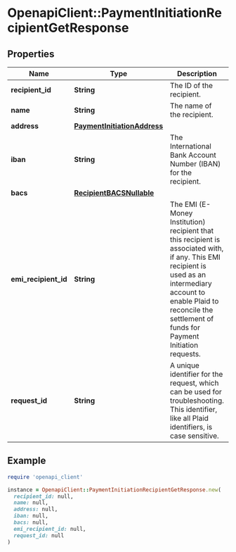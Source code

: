 # OpenapiClient::PaymentInitiationRecipientGetResponse

## Properties

| Name | Type | Description | Notes |
| ---- | ---- | ----------- | ----- |
| **recipient_id** | **String** | The ID of the recipient. |  |
| **name** | **String** | The name of the recipient. |  |
| **address** | [**PaymentInitiationAddress**](PaymentInitiationAddress.md) |  | [optional] |
| **iban** | **String** | The International Bank Account Number (IBAN) for the recipient. | [optional] |
| **bacs** | [**RecipientBACSNullable**](RecipientBACSNullable.md) |  | [optional] |
| **emi_recipient_id** | **String** | The EMI (E-Money Institution) recipient that this recipient is associated with, if any. This EMI recipient is used as an intermediary account to enable Plaid to reconcile the settlement of funds for Payment Initiation requests. | [optional] |
| **request_id** | **String** | A unique identifier for the request, which can be used for troubleshooting. This identifier, like all Plaid identifiers, is case sensitive. |  |

## Example

```ruby
require 'openapi_client'

instance = OpenapiClient::PaymentInitiationRecipientGetResponse.new(
  recipient_id: null,
  name: null,
  address: null,
  iban: null,
  bacs: null,
  emi_recipient_id: null,
  request_id: null
)
```


